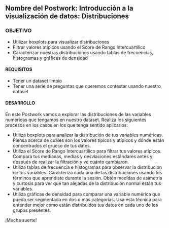  ## Nombre del Postwork: Introducción a la visualización de datos: Distribuciones

### OBJETIVO 

- Utilizar boxplots para visualizar distribuciones
- Filtrar valores atípicos usando el Score de Rango Intercuartílico
- Caracterizar nuestras distribuciones usando tablas de frecuencias, histogramas y gráficas de densidad

#### REQUISITOS 

- Tener un dataset limpio
- Tener una serie de preguntas que queremos contestar usando nuestro dataset

#### DESARROLLO

En este Postwork vamos a explorar las distribuciones de las variables numéricas que tengamos en nuestro dataset. Realiza los siguientes procesos en los casos en los que tenga sentido aplicarlos:

- Utiliza boxplots para analizar la distribución de tus variables numéricas. Piensa acerca de cuáles son los valores típicos y atípicos y dónde están concentrados el grueso de tus datos.
- Utiliza el Score de Rango Intercuartílico para filtrar tus valores atípicos. Compara tus medianas, medias y desviaciones estándares antes y después de realizar la filtración y ve cuánto cambiaron.
- Utiliza tablas de frecuencia e histogramas para observar la distribución de tus variables. Caracteriza cada una de las distribuciones usando los términos que aprendiste durante la sesión. Obtén medidas de asimetría y curtosis para ver qué tan alejadas de la distribución normal están tus variables.
- Utiliza gráficas de densidad para comparar una variable numérica que pueda ser segmentada en dos o más categorías. Usa esta técnica para entender mejor cómo están distribuidos tus datos en cada uno de los grupos presentes.

¡Mucha suerte!